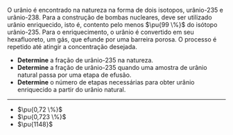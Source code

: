 O urânio é encontrado na natureza na forma de dois isotopos, urânio-235 e urânio-238. Para a construção de bombas nucleares, deve ser utilizado urânio enriquecido, isto é, contento pelo menos $\pu{99 \%}$ do isótopo urânio-235. Para o enriquecimento, o urânio é convertido em seu hexafluoreto, um gás, que efunde por uma barreira porosa. O processo é repetido até atingir a concentração desejada.

- **Determine** a fração de urânio-235 na natureza.
- **Determine** a fração de urânio-235 quando uma amostra de urânio natural passa por uma etapa de efusão.
- **Determine** o número de etapas necessárias para obter urânio enriquecido a partir do urânio natural.

---

- $\pu{0,72 \%}$
- $\pu{0,723 \%}$
- $\pu{1148}$